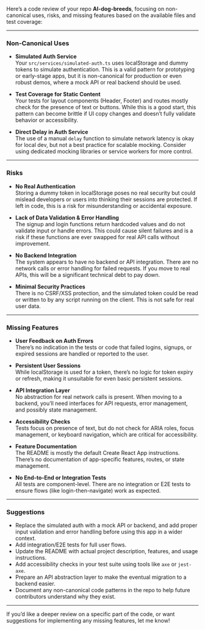 Here’s a code review of your repo **AI-dog-breeds**, focusing on non-canonical uses, risks, and missing features based on the available files and test coverage:

---

### Non-Canonical Uses

- **Simulated Auth Service**  
  Your `src/services/simulated-auth.ts` uses localStorage and dummy tokens to simulate authentication. This is a valid pattern for prototyping or early-stage apps, but it is non-canonical for production or even robust demos, where a mock API or real backend should be used.

- **Test Coverage for Static Content**  
  Your tests for layout components (Header, Footer) and routes mostly check for the presence of text or buttons. While this is a good start, this pattern can become brittle if UI copy changes and doesn’t fully validate behavior or accessibility.

- **Direct Delay in Auth Service**  
  The use of a manual `delay` function to simulate network latency is okay for local dev, but not a best practice for scalable mocking. Consider using dedicated mocking libraries or service workers for more control.

---

### Risks

- **No Real Authentication**  
  Storing a dummy token in localStorage poses no real security but could mislead developers or users into thinking their sessions are protected. If left in code, this is a risk for misunderstanding or accidental exposure.

- **Lack of Data Validation & Error Handling**  
  The signup and login functions return hardcoded values and do not validate input or handle errors. This could cause silent failures and is a risk if these functions are ever swapped for real API calls without improvement.

- **No Backend Integration**  
  The system appears to have no backend or API integration. There are no network calls or error handling for failed requests. If you move to real APIs, this will be a significant technical debt to pay down.

- **Minimal Security Practices**  
  There is no CSRF/XSS protection, and the simulated token could be read or written to by any script running on the client. This is not safe for real user data.

---

### Missing Features

- **User Feedback on Auth Errors**  
  There’s no indication in the tests or code that failed logins, signups, or expired sessions are handled or reported to the user.

- **Persistent User Sessions**  
  While localStorage is used for a token, there’s no logic for token expiry or refresh, making it unsuitable for even basic persistent sessions.

- **API Integration Layer**  
  No abstraction for real network calls is present. When moving to a backend, you’ll need interfaces for API requests, error management, and possibly state management.

- **Accessibility Checks**  
  Tests focus on presence of text, but do not check for ARIA roles, focus management, or keyboard navigation, which are critical for accessibility.

- **Feature Documentation**  
  The README is mostly the default Create React App instructions. There’s no documentation of app-specific features, routes, or state management.

- **No End-to-End or Integration Tests**  
  All tests are component-level. There are no integration or E2E tests to ensure flows (like login-then-navigate) work as expected.

---

### Suggestions

- Replace the simulated auth with a mock API or backend, and add proper input validation and error handling before using this app in a wider context.
- Add integration/E2E tests for full user flows.
- Update the README with actual project description, features, and usage instructions.
- Add accessibility checks in your test suite using tools like `axe` or `jest-axe`.
- Prepare an API abstraction layer to make the eventual migration to a backend easier.
- Document any non-canonical code patterns in the repo to help future contributors understand why they exist.

---

If you’d like a deeper review on a specific part of the code, or want suggestions for implementing any missing features, let me know!

